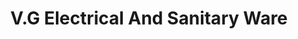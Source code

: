 ---
title: "V.G Electrical And Sanitary Ware"
url: /121-makattikavala-kaviyoor/v-g-electrical-and-sanitary-ware/
shop: electrical
---